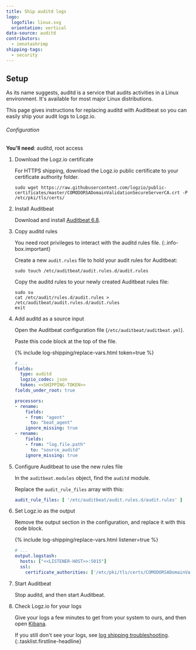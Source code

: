 ```yaml
---
title: Ship auditd logs
logo:
  logofile: linux.svg
  orientation: vertical
data-source: auditd
contributors:
  - imnotashrimp
shipping-tags:
  - security
---
```


## Setup

As its name suggests, auditd is a service that audits activities in a Linux environment.
It's available for most major Linux distributions.

This page gives instructions for replacing auditd with Auditbeat
so you can easily ship your audit logs to Logz.io.

###### Configuration

**You'll need**:
auditd,
root access

1.  Download the Logz.io certificate

    For HTTPS shipping, download the Logz.io public certificate to your certificate authority folder.

    ```shell
    sudo wget https://raw.githubusercontent.com/logzio/public-certificates/master/COMODORSADomainValidationSecureServerCA.crt -P /etc/pki/tls/certs/
    ```

2.  Install Auditbeat

    Download and install [Auditbeat 6.8](https://www.elastic.co/guide/en/beats/auditbeat/6.8/auditbeat-installation.html).

4.  Copy auditd rules

    You need root privileges to interact with the auditd rules file.
    {:.info-box.important}

    Create a new `audit.rules` file to hold your audit rules for Auditbeat:

    ```shell
    sudo touch /etc/auditbeat/audit.rules.d/audit.rules
    ```

    Copy the auditd rules to your newly created Auditbeat rules file:

    ```shell
    sudo su
    cat /etc/audit/rules.d/audit.rules > /etc/auditbeat/audit.rules.d/audit.rules
    exit
    ```

3.  Add auditd as a source input

    Open the Auditbeat configuration file (`/etc/auditbeat/auditbeat.yml`).

    Paste this code block at the top of the file.

    {% include log-shipping/replace-vars.html token=true %}

    ```yaml
    # ...
    fields:
      type: auditd
      logzio_codec: json
      token: <<SHIPPING-TOKEN>>
    fields_under_root: true

    processors:
    - rename:
        fields:
        - from: "agent"
          to: "beat_agent"
        ignore_missing: true
    - rename:
        fields:
        - from: "log.file.path"
          to: "source_auditd"
        ignore_missing: true
    ```

4.  Configure Auditbeat to use the new rules file

    In the `auditbeat.modules` object, find the `auditd` module.

    Replace the `audit_rule_files` array with this:

    ```yaml
    audit_rule_files: [ '/etc/auditbeat/audit.rules.d/audit.rules' ]
    ```

5.  Set Logz.io as the output

    Remove the output section in the configuration,
    and replace it with this code block.

    {% include log-shipping/replace-vars.html listener=true %}

    ```yaml
    # ...
    output.logstash:
      hosts: ["<<LISTENER-HOST>>:5015"]
      ssl:
        certificate_authorities: ['/etc/pki/tls/certs/COMODORSADomainValidationSecureServerCA.crt']
    ```

6.  Start Auditbeat

    Stop auditd, and then start Auditbeat.

7.  Check Logz.io for your logs

    Give your logs a few minutes to get from your system to ours, and then open [Kibana](https://app.logz.io/#/dashboard/kibana).

    If you still don't see your logs, see [log shipping troubleshooting]({{site.baseurl}}/user-guide/log-shipping/log-shipping-troubleshooting.html).
{:.tasklist.firstline-headline}
